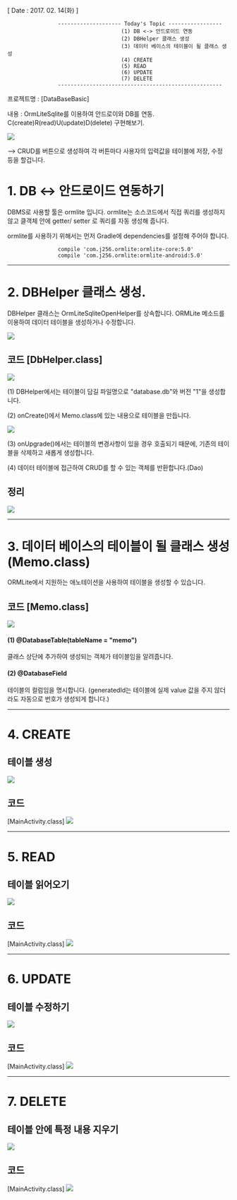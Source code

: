 [ Date : 2017. 02. 14(화) ]

					-------------------- Today's Topic -----------------
										(1) DB <-> 안드로이드 연동
										(2) DBHelper 클래스 생성
										(3) 데이터 베이스의 테이블이 될 클래스 생성
										(4) CREATE
										(5) READ
										(6) UPDATE
										(7) DELETE
					----------------------------------------------------

 프로젝트명 : [DataBaseBasic]

 내용 : OrmLiteSqlite를 이용하여 안드로이와 DB를 연동.
		C(create)R(read)U(update)D(delete) 구현해보기.

![](http://i.imgur.com/sYSfCj0.png)

--> CRUD를 버튼으로 생성하여 각 버튼마다 사용자의 입력값을 테이블에 저장, 수정 등을 할겁니다.

# 1. DB <-> 안드로이드 연동하기

DBMS로 사용할 툴은 ormlite 입니다. ormlite는 소스코드에서 직접 쿼리를 생성하지 않고 클객체 안에 getter/ setter 로 쿼리를 자동 생성해 줍니다.

ormlite를 사용하기 위해서는 먼저 Gradle에 dependencies를 설정해 주어야 합니다.

				    compile 'com.j256.ormlite:ormlite-core:5.0'
				    compile 'com.j256.ormlite:ormlite-android:5.0'

---------------------------------------------------

# 2. DBHelper 클래스 생성.

DBHelper 클래스는 OrmLiteSqliteOpenHelper를 상속합니다. ORMLite 메소드를 이용하여 데이터 테이블을 생성하거나 수정합니다.

![](http://i.imgur.com/K1oQCur.png)

## 코드 [DbHelper.class]

![](http://i.imgur.com/xcfv1mN.png)

(1) DBHelper에서는 테이블이 담길 파일명으로 "database.db"와 버전 "1"을 생성합니다.

(2) onCreate()에서 Memo.class에 있는 내용으로 테이블을 만듭니다.

![](http://i.imgur.com/EhUxsga.png)

(3) onUpgrade()에서는 테이블의 변경사항이 있을 경우 호출되기 때문에, 기존의 테이블을 삭제하고 새롭게 생성합니다.

(4) 데이터 테이블에 접근하여 CRUD를 할 수 있는 객체를 반환합니다.(Dao)

## 정리

![](http://i.imgur.com/vVmCMns.png)


------------------------------------------------------

# 3. 데이터 베이스의 테이블이 될 클래스 생성(Memo.class)

ORMLite에서 지원하는 애노테이션을 사용하여 테이블을 생성할 수 있습니다.

## 코드 [Memo.class]

![](http://i.imgur.com/QIqs46U.png)

#### (1) @DatabaseTable(tableName = "memo")

클래스 상단에 추가하여 생성되는 객체가 테이블임을 알려줍니다.

#### (2) @DatabaseField

테이블의 컬럼임을 명시합니다. (generatedId는 테이블에 실제 value 값을 주지 않더라도 자동으로 번호가 생성되게 합니다.)

---------------------------------------------------------

# 4. CREATE

## 테이블 생성

![](http://i.imgur.com/hDNtvLL.png)

## 코드 

[MainActivity.class]
![](http://i.imgur.com/ooSxDcY.png)




------------------------------------------------------

# 5. READ

## 테이블 읽어오기

![](http://i.imgur.com/ybzLsi7.png)

## 코드 

[MainActivity.class]
![](http://i.imgur.com/FQSHypN.png)




-----------------------------------------------------

# 6. UPDATE

## 테이블 수정하기

![](http://i.imgur.com/IIGQE01.png)

## 코드 

[MainActivity.class]
![](http://i.imgur.com/4Wqjqup.png)


------------------------------------------------------

# 7. DELETE

## 테이블 안에 특정 내용 지우기

![](http://i.imgur.com/4MjczZJ.png)

## 코드 

[MainActivity.class]
![](http://i.imgur.com/Vw88V4K.png)

